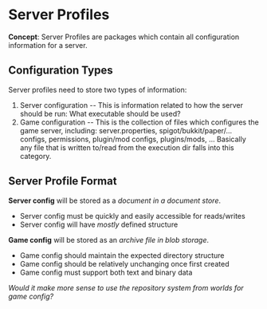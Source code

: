 # Server Profiles

**Concept**: Server Profiles are packages which contain all configuration information for a server.

## Configuration Types

Server profiles need to store two types of information:

1. Server configuration --
This is information related to how the server should be run:
What executable should be used?
2. Game configuration --
This is the collection of files which configures the game server, including:
server.properties, spigot/bukkit/paper/... configs, permissions, plugin/mod configs, plugins/mods, ...
Basically any file that is written to/read from the execution dir falls into this category.

## Server Profile Format

**Server config** will be stored as a *document in a document store*.

- Server config must be quickly and easily accessible for reads/writes
- Server config will have *mostly* defined structure

**Game config** will be stored as an *archive file in blob storage*.

- Game config should maintain the expected directory structure
- Game config should be relatively unchanging once first created
- Game config must support both text and binary data

*Would it make more sense to use the repository system from worlds for game config?*
